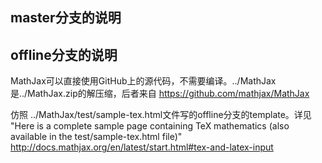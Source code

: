 ## master分支的说明


## offline分支的说明
MathJax可以直接使用GitHub上的源代码，不需要编译。../MathJax是../MathJax.zip的解压缩，后者来自 https://github.com/mathjax/MathJax

仿照 ../MathJax/test/sample-tex.html文件写的offline分支的template。详见 "Here is a complete sample page containing TeX mathematics (also available in the test/sample-tex.html file)" http://docs.mathjax.org/en/latest/start.html#tex-and-latex-input



